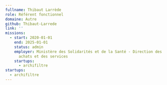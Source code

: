 ```yaml
---
fullname: Thibaut Larrède
role: Référent fonctionnel
domaine: Autre
github: Thibaut-Larrede
link: ''
missions:
  - start: 2020-01-01
    end: 2025-01-01
    status: admin
    employer: Ministère des Solidarités et de la Santé - Direction des finances, des
      achats et des services
    startups:
      - archifiltre
startups:
  - archifiltre
---
```

